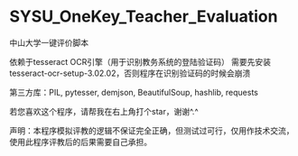 # SYSU_OneKey_Teacher_Evaluation
中山大学一键评价脚本

依赖于tesseract OCR引擎（用于识别教务系统的登陆验证码）
需要先安装tesseract-ocr-setup-3.02.02，否则程序在识别验证码的时候会崩溃

第三方库：PIL, pytesser, demjson, BeautifulSoup, hashlib, requests

若您喜欢这个程序，请帮我在右上角打个star，谢谢^.^


声明：本程序模拟评教的逻辑不保证完全正确，但测试过可行，仅用作技术交流，使用此程序评教后的后果需要自己承担。
